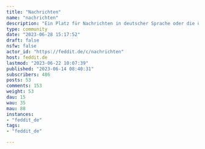 ```yaml
---
title: "Nachrichten" 
name: "nachrichten"
description: "Ein Platz für Nachrichten in deutscher Sprache oder die über den deutschen Sprachraum berichten."
type: community
date: "2023-06-28 15:17:52"
draft: false
nsfw: false
actor_id: "https://feddit.de/c/nachrichten"
host: feddit.de
lastmod: "2023-06-22 10:07:39"
published: "2023-06-14 08:40:31"
subscribers: 486
posts: 53
comments: 153
weight: 53
dau: 15
wau: 35
mau: 88
instances:
- "feddit_de"
tags: 
- "feddit_de"

---
```

